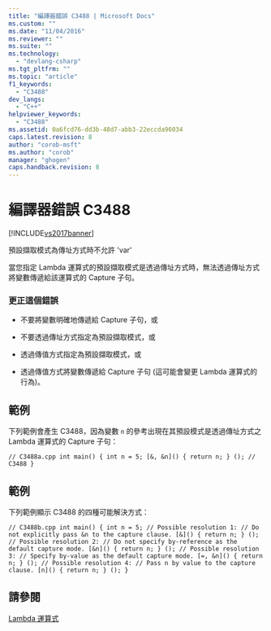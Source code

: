 ```yaml
---
title: "編譯器錯誤 C3488 | Microsoft Docs"
ms.custom: ""
ms.date: "11/04/2016"
ms.reviewer: ""
ms.suite: ""
ms.technology: 
  - "devlang-csharp"
ms.tgt_pltfrm: ""
ms.topic: "article"
f1_keywords: 
  - "C3488"
dev_langs: 
  - "C++"
helpviewer_keywords: 
  - "C3488"
ms.assetid: 0a6fcd76-dd3b-48d7-abb3-22eccda96034
caps.latest.revision: 8
author: "corob-msft"
ms.author: "corob"
manager: "ghogen"
caps.handback.revision: 8
---
```

# 編譯器錯誤 C3488
[!INCLUDE[vs2017banner](../../assembler/inline/includes/vs2017banner.md)]

預設擷取模式為傳址方式時不允許 'var'  
  
 當您指定 Lambda 運算式的預設擷取模式是透過傳址方式時，無法透過傳址方式將變數傳遞給該運算式的 Capture 子句。  
  
### 更正這個錯誤  
  
-   不要將變數明確地傳遞給 Capture 子句，或  
  
-   不要透過傳址方式指定為預設擷取模式，或  
  
-   透過傳值方式指定為預設擷取模式，或  
  
-   透過傳值方式將變數傳遞給 Capture 子句  \(這可能會變更 Lambda 運算式的行為\)。  
  
## 範例  
 下列範例會產生 C3488，因為變數 `n` 的參考出現在其預設模式是透過傳址方式之 Lambda 運算式的 Capture 子句：  
  
```  
// C3488a.cpp int main() { int n = 5; [&, &n]() { return n; } (); // C3488 }  
```  
  
## 範例  
 下列範例顯示 C3488 的四種可能解決方式：  
  
```  
// C3488b.cpp int main() { int n = 5; // Possible resolution 1: // Do not explicitly pass &n to the capture clause. [&]() { return n; } (); // Possible resolution 2: // Do not specify by-reference as the default capture mode. [&n]() { return n; } (); // Possible resolution 3: // Specify by-value as the default capture mode. [=, &n]() { return n; } (); // Possible resolution 4: // Pass n by value to the capture clause. [n]() { return n; } (); }  
```  
  
## 請參閱  
 [Lambda 運算式](../../cpp/lambda-expressions-in-cpp.md)
